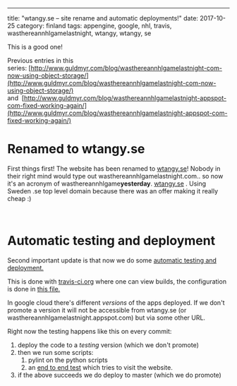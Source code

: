 ---
title: "wtangy.se – site rename and automatic deployments!"
date: 2017-10-25
category: finland
tags: appengine, google, nhl, travis, wasthereannhlgamelastnight, wtangy, wtangy, se

This is a good one!

Previous entries in this series: [http://www.guldmyr.com/blog/wasthereannhlgamelastnight-com-now-using-object-storage/](http://www.guldmyr.com/blog/wasthereannhlgamelastnight-com-now-using-object-storage/) and  [http://www.guldmyr.com/blog/wasthereannhlgamelastnight-appspot-com-fixed-working-again/](http://www.guldmyr.com/blog/wasthereannhlgamelastnight-appspot-com-fixed-working-again/)

# Renamed to wtangy.se

First things first! The website has been renamed to [wtangy.se](https://wtangy.se)! Nobody in their right mind would type out wasthereannhlgamelastnight.com.. so now it's an acronym of wasthereannhlgame**yesterday**. [wtangy.se](http://wtangy.se) . Using Sweden .se top level domain because there was an offer making it really cheap :)

 

# Automatic testing and deployment

Second important update is that now we do some [automatic testing and deployment.](https://github.com/martbhell/wasthereannhlgamelastnight/blob/master/.travis.yml)

This is done with [travis-ci.org](https://travis-ci.org/martbhell/wasthereannhlgamelastnight/builds) where one can view builds, the configuration is done in [this file.](https://github.com/martbhell/wasthereannhlgamelastnight/blob/master/.travis.yml)

In google cloud there's different _versions_ of the apps deployed. If we don't promote a version it will not be accessible from wtangy.se (or wasthereannhlgamelastnight.appspot.com) but via some other URL.

Right now the testing happens like this on every commit:

1. deploy the code to a _testing_ version (which we don't promote)
2. then we run some scripts:
    1. pylint on the python scripts
    2. an [end to end test](https://github.com/martbhell/wasthereannhlgamelastnight/blob/master/e2e_test.py) which tries to visit the website.
3. if the above succeeds we do deploy to master (which we do promote)
